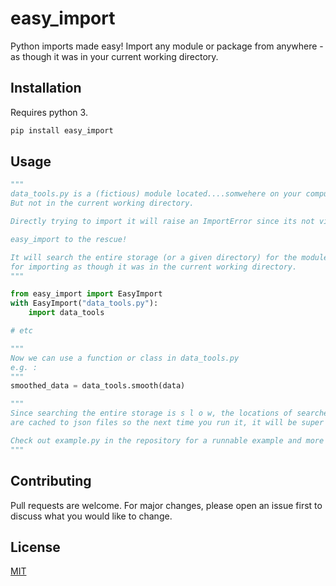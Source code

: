 # easy_import
Python imports made easy! Import any module or package from anywhere - as though it was in your current working directory.

## Installation
Requires python 3.

```bash
pip install easy_import
```

## Usage
```python
"""
data_tools.py is a (fictious) module located....somwehere on your computer. 
But not in the current working directory.

Directly trying to import it will raise an ImportError since its not visible.

easy_import to the rescue!

It will search the entire storage (or a given directory) for the module and make it visible
for importing as though it was in the current working directory.
"""

from easy_import import EasyImport
with EasyImport("data_tools.py"):
    import data_tools

# etc

"""
Now we can use a function or class in data_tools.py
e.g. :
"""
smoothed_data = data_tools.smooth(data)

"""
Since searching the entire storage is s l o w, the locations of searched items
are cached to json files so the next time you run it, it will be super fast!

Check out example.py in the repository for a runnable example and more details.
"""

```

## Contributing
Pull requests are welcome. For major changes, please open an issue first to discuss what you would like to change.


## License
[MIT](https://choosealicense.com/licenses/mit/)
